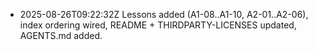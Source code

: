 - 2025-08-26T09:22:32Z Lessons added (A1-08..A1-10, A2-01..A2-06), index ordering wired, README + THIRDPARTY-LICENSES updated, AGENTS.md added.
